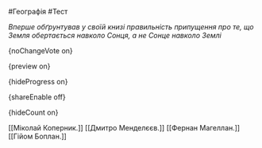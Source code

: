 #Географія #Тест

*Вперше обґрунтував у своїй книзі правильність припущення про те, що Земля обертається навколо Сонця, а не Сонце навколо Землі*

{noChangeVote on}

{preview on}

{hideProgress on}

{shareEnable off}

{hideCount on}

[[Міколай Коперник.]]
[[Дмитро Менделєєв.]]
[[Фернан Магеллан.]]
[[Гійом Боплан.]]
